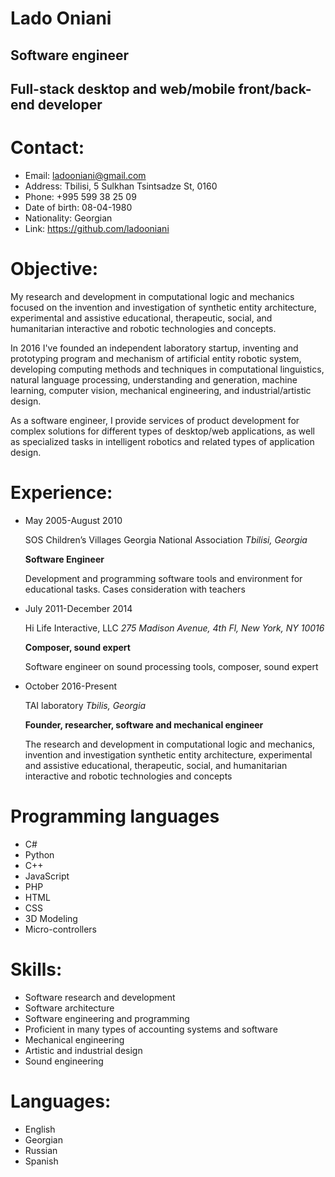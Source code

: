 # Lado Oniani

## Software engineer

## Full-stack desktop and web/mobile front/back-end developer

# Contact:

- Email: ladooniani@gmail.com
- Address: Tbilisi, 5 Sulkhan Tsintsadze St, 0160
- Phone: +995 599 38 25 09
- Date of birth: 08-04-1980
- Nationality: Georgian
- Link: https://github.com/ladooniani

# Objective:

My research and development in computational logic and mechanics focused on the invention and investigation of synthetic entity architecture, experimental and assistive educational, therapeutic, social, and humanitarian interactive and robotic technologies and concepts.

In 2016 I've founded an independent laboratory startup, inventing and prototyping program and mechanism of artificial entity robotic system, developing computing methods and techniques in computational linguistics, natural language processing, understanding and generation, machine learning, computer vision, mechanical engineering, and industrial/artistic design.

As a software engineer, I provide services of product development for complex solutions for different types of desktop/web applications, as well as specialized tasks in intelligent robotics and related types of application design. 

# Experience:

- May 2005-August 2010 

  SOS Children’s Villages Georgia National Association *Tbilisi, Georgia*

  **Software Engineer**
  
  Development and programming software tools and environment for educational tasks. Cases consideration with teachers

- July 2011-December 2014

  Hi Life Interactive, LLC *275 Madison Avenue, 4th Fl, New York, NY 10016*

  **Composer, sound expert**

  Software engineer on sound processing tools, composer, sound expert

- October 2016-Present

  TAI laboratory *Tbilis, Georgia*

   **Founder, researcher, software and mechanical engineer** 

   The research and development in computational logic and mechanics, invention and investigation synthetic entity architecture, experimental and assistive educational, therapeutic, social, and humanitarian interactive and robotic technologies and concepts

# Programming languages 

- C# 
- Python
- C++
- JavaScript
- PHP
- HTML
- CSS
- 3D Modeling
- Micro-controllers

# Skills:

- Software research and development 
- Software architecture 
- Software engineering and programming 
- Proficient in many types of accounting systems and software 
- Mechanical engineering 
- Artistic and industrial design
- Sound engineering 
    
# Languages:

- English
- Georgian
- Russian 
- Spanish
